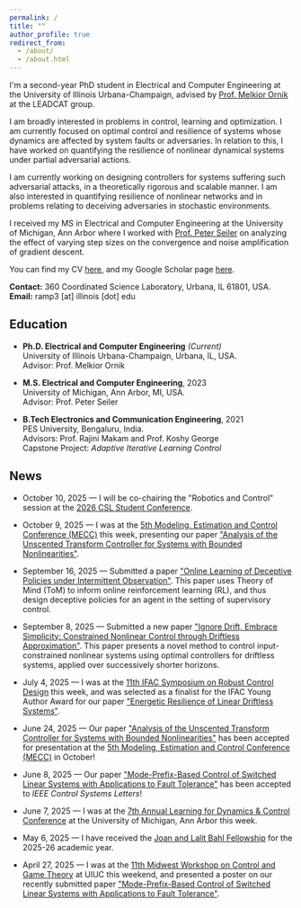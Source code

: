 ```yaml
---
permalink: /
title: ""
author_profile: true
redirect_from: 
  - /about/
  - /about.html
---
```


I'm a second-year PhD student in Electrical and Computer Engineering at the University of Illinois Urbana-Champaign, advised by [Prof. Melkior Ornik](https://mornik.web.illinois.edu/) at the LEADCAT group.

I am broadly interested in problems in control, learning and optimization. I am currently focused on optimal control and resilience of systems whose dynamics are affected by system faults or adversaries. In relation to this, I have worked on quantifying the resilience of nonlinear dynamical systems under partial adversarial actions.

I am currently working on designing controllers for systems suffering such adversarial attacks, in a theoretically rigorous and scalable manner. I am also interested in quantifying resilience of nonlinear networks and in problems relating to deceiving adversaries in stochastic environments.

I received my MS in Electrical and Computer Engineering at the University of Michigan, Ann Arbor where I worked with [Prof. Peter Seiler](https://seiler.engin.umich.edu/) on analyzing the effect of varying step sizes on the convergence and noise amplification of gradient descent.

You can find my CV [here](https://ram-p.github.io/files/CV_RP.pdf), and my Google Scholar page [here](https://scholar.google.com/citations?user=YtKKnAEAAAAJ&hl=en).

**Contact:** 360 Coordinated Science Laboratory, Urbana, IL 61801, USA. \
**Email:** ramp3 \[at\] illinois \[dot\] edu

Education
------
- **Ph.D. Electrical and Computer Engineering** _(Current)_ \
University of Illinois Urbana-Champaign, Urbana, IL, USA. \
Advisor: Prof. Melkior Ornik

- **M.S. Electrical and Computer Engineering**, 2023 \
University of Michigan, Ann Arbor, MI, USA. \
Advisor: Prof. Peter Seiler

- **B.Tech Electronics and Communication Engineering**, 2021 \
PES University, Bengaluru, India. \
Advisors: Prof. Rajini Makam and Prof. Koshy George \
Capstone Project: _Adaptive Iterative Learning Control_

News
------
- October 10, 2025 — I will be co-chairing the "Robotics and Control" session at the [2026 CSL Student Conference](https://studentconference.csl.illinois.edu/).

- October 9, 2025 — I was at the [5th Modeling, Estimation and Control Conference (MECC)](https://mecc2025.a2c2.org/) this week, presenting our paper ["Analysis of the Unscented Transform Controller for Systems with Bounded Nonlinearities"](https://arxiv.org/abs/2504.08579).

- September 16, 2025 — Submitted a paper ["Online Learning of Deceptive Policies under Intermittent Observation"](https://arxiv.org/abs/2509.14453). This paper uses Theory of Mind (ToM) to inform online reinforcement learning (RL), and thus design deceptive policies for an agent in the setting of supervisory control.

- September 8, 2025 — Submitted a new paper ["Ignore Drift, Embrace Simplicity: Constrained Nonlinear Control through Driftless Approximation"](https://arxiv.org/abs/2509.06188). This paper presents a novel method to control input-constrained nonlinear systems using optimal controllers for driftless systems, applied over successively shorter horizons.

- July 4, 2025 — I was at the [11th IFAC Symposium on Robust Control Design](https://conferences.ifac-control.org/rocond2025/) this week, and was selected as a finalist for the IFAC Young Author Award for our paper ["Energetic Resilience of Linear Driftless Systems"](https://arxiv.org/abs/2410.00323).

- June 24, 2025 — Our paper ["Analysis of the Unscented Transform Controller for Systems with Bounded Nonlinearities"](https://arxiv.org/abs/2504.08579) has been accepted for presentation at the [5th Modeling, Estimation and Control Conference (MECC)](https://mecc2025.a2c2.org/) in October!

- June 8, 2025 — Our paper ["Mode-Prefix-Based Control of Switched Linear Systems with Applications to Fault Tolerance"](https://arxiv.org/abs/2505.13105) has been accepted to _IEEE Control Systems Letters_!

- June 7, 2025 — I was at the [7th Annual Learning for Dynamics & Control Conference](https://sites.google.com/umich.edu/l4dc2025/) at the University of Michigan, Ann Arbor this week.

- May 6, 2025 — I have received the [Joan and Lalit Bahl Fellowship](https://ece.illinois.edu/academics/grad/fellowships/bahl) for the 2025-26 academic year.

- April 27, 2025 — I was at the [11th Midwest Workshop on Control and Game Theory](https://publish.illinois.edu/11th-midwest-workshop-on-control-and-game-theory/) at UIUC this weekend, and presented a poster on our recently submitted paper ["Mode-Prefix-Based Control of Switched Linear Systems with Applications to Fault Tolerance"](https://arxiv.org/abs/2505.13105).